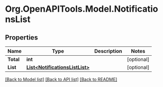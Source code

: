 
# Org.OpenAPITools.Model.NotificationsList

## Properties

Name | Type | Description | Notes
------------ | ------------- | ------------- | -------------
**Total** | **int** |  | [optional] 
**List** | [**List&lt;NotificationsListList&gt;**](NotificationsListList.md) |  | [optional] 

[[Back to Model list]](../README.md#documentation-for-models)
[[Back to API list]](../README.md#documentation-for-api-endpoints)
[[Back to README]](../README.md)

